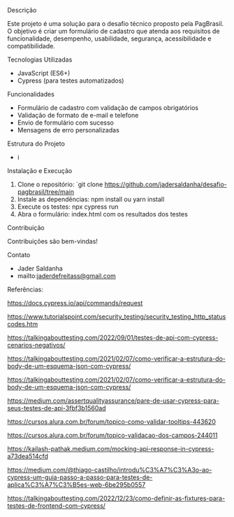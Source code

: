 Descrição

Este projeto é uma solução para o desafio técnico proposto pela PagBrasil. O objetivo é criar um formulário de cadastro que atenda aos requisitos de funcionalidade, desempenho, usabilidade, segurança, acessibilidade e compatibilidade.

Tecnologias Utilizadas
- JavaScript (ES6+)
- Cypress (para testes automatizados)

Funcionalidades

- Formulário de cadastro com validação de campos obrigatórios
- Validação de formato de e-mail e telefone
- Envio de formulário com sucesso
- Mensagens de erro personalizadas

Estrutura do Projeto

- i

Instalação e Execução

1. Clone o repositório: `git clone https://github.com/jadersaldanha/desafio-pagbrasil/tree/main
2. Instale as dependências: npm install ou yarn install
3. Execute os testes: npx cypress run
4. Abra o formulário: index.html com os resultados dos testes

Contribuição

Contribuições são bem-vindas!


Contato

- Jader Saldanha
- mailto:jaderdefreitass@gmail.com


Referências:

https://docs.cypress.io/api/commands/request

https://www.tutorialspoint.com/security_testing/security_testing_http_statuscodes.htm

https://talkingabouttesting.com/2022/09/01/testes-de-api-com-cypress-cenarios-negativos/

https://talkingabouttesting.com/2021/02/07/como-verificar-a-estrutura-do-body-de-um-esquema-json-com-cypress/

https://talkingabouttesting.com/2021/02/07/como-verificar-a-estrutura-do-body-de-um-esquema-json-com-cypress/

https://medium.com/assertqualityassurance/pare-de-usar-cypress-para-seus-testes-de-api-3fbf3b1560ad

https://cursos.alura.com.br/forum/topico-como-validar-tooltips-443620

https://cursos.alura.com.br/forum/topico-validacao-dos-campos-244011

https://kailash-pathak.medium.com/mocking-api-response-in-cypress-a73dea514cfd

https://medium.com/@thiago-castilho/introdu%C3%A7%C3%A3o-ao-cypress-um-guia-passo-a-passo-para-testes-de-aplica%C3%A7%C3%B5es-web-6be295b0557

https://talkingabouttesting.com/2022/12/23/como-definir-as-fixtures-para-testes-de-frontend-com-cypress/